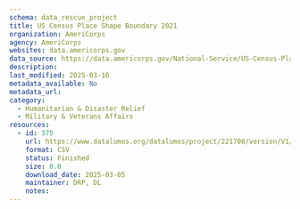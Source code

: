 ```yaml
---
schema: data_rescue_project 
title: US Census Place Shape Boundary 2021
organization: AmeriCorps
agency: AmeriCorps
websites: data.americorps.gov
data_source: https://data.americorps.gov/National-Service/US-Census-Place-Shape-Boundary-2021/nqwb-42re/about_data
description: 
last_modified: 2025-03-10
metadata_available: No
metadata_url: 
category:
  - Humanitarian & Disaster Relief 
  - Military & Veterans Affairs 
resources:
  - id: 375
    url: https://www.datalumos.org/datalumos/project/221708/version/V1/view
    format: CSV
    status: Finished
    size: 0.0
    download_date: 2025-03-05
    maintainer: DRP, DL
    notes: 
---
```

